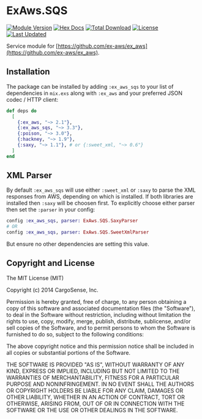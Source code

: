 # ExAws.SQS

[![Module Version](https://img.shields.io/hexpm/v/ex_aws_sqs.svg)](https://hex.pm/packages/ex_aws_sqs)
[![Hex Docs](https://img.shields.io/badge/hex-docs-lightgreen.svg)](https://hexdocs.pm/ex_aws_sqs/)
[![Total Download](https://img.shields.io/hexpm/dt/ex_aws_sqs.svg)](https://hex.pm/packages/ex_aws_sqs)
[![License](https://img.shields.io/hexpm/l/ex_aws_sqs.svg)](https://github.com/ex-aws/ex_aws_sqs/blob/master/LICENSE)
[![Last Updated](https://img.shields.io/github/last-commit/ex-aws/ex_aws_sqs.svg)](https://github.com/ex-aws/ex_aws_sqs/commits/master)

Service module for [https://github.com/ex-aws/ex_aws](https://github.com/ex-aws/ex_aws).

## Installation

The package can be installed by adding `:ex_aws_sqs` to your list of dependencies in `mix.exs`
along with `:ex_aws` and your preferred JSON codec / HTTP client:

```elixir
def deps do
  [
    {:ex_aws, "~> 2.1"},
    {:ex_aws_sqs, "~> 3.3"},
    {:poison, "~> 3.0"},
    {:hackney, "~> 1.9"},
    {:saxy, "~> 1.1"}, # or {:sweet_xml, "~> 0.6"}
  ]
end
```

## XML Parser

By default `:ex_aws_sqs` will use either `:sweet_xml` or `:saxy` to parse the XML responses from AWS, depending on which is installed. If both libraries are installed then `:saxy` will be choosen first. To explicitly choose either parser then set the `:parser` in your config:
```elixir
config :ex_aws_sqs, parser: ExAws.SQS.SaxyParser
# OR
config :ex_aws_sqs, parser: ExAws.SQS.SweetXmlParser
```

But ensure no other dependencies are setting this value.

## Copyright and License

The MIT License (MIT)

Copyright (c) 2014 CargoSense, Inc.

Permission is hereby granted, free of charge, to any person obtaining a copy
of this software and associated documentation files (the "Software"), to deal
in the Software without restriction, including without limitation the rights
to use, copy, modify, merge, publish, distribute, sublicense, and/or sell
copies of the Software, and to permit persons to whom the Software is
furnished to do so, subject to the following conditions:

The above copyright notice and this permission notice shall be included in
all copies or substantial portions of the Software.

THE SOFTWARE IS PROVIDED "AS IS", WITHOUT WARRANTY OF ANY KIND, EXPRESS OR
IMPLIED, INCLUDING BUT NOT LIMITED TO THE WARRANTIES OF MERCHANTABILITY,
FITNESS FOR A PARTICULAR PURPOSE AND NONINFRINGEMENT. IN NO EVENT SHALL THE
AUTHORS OR COPYRIGHT HOLDERS BE LIABLE FOR ANY CLAIM, DAMAGES OR OTHER
LIABILITY, WHETHER IN AN ACTION OF CONTRACT, TORT OR OTHERWISE, ARISING FROM,
OUT OF OR IN CONNECTION WITH THE SOFTWARE OR THE USE OR OTHER DEALINGS IN
THE SOFTWARE.
